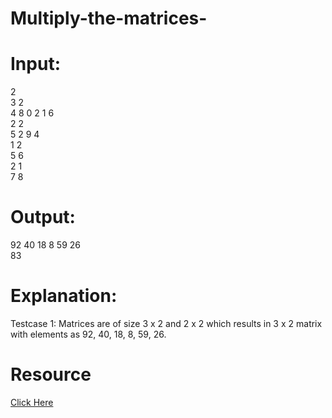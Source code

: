 # Multiply-the-matrices-
# Input:
2 <br/>
3 2 <br/>
4 8 0 2 1 6 <br/>
2 2 <br/>
5 2 9 4 <br/>
1 2 <br/>
5 6 <br/>
2 1 <br/>
7 8 <br/>

# Output:
92 40 18 8 59 26 <br/>
83 <br/>

# Explanation:
Testcase 1: Matrices are of size 3 x 2 and 2 x 2 which results in 3 x 2 matrix with elements as 92, 40, 18, 8, 59, 26.

# Resource 
[Click Here](https://practice.geeksforgeeks.org/problems/multiply-the-matrices/0/?track=dsa-self-paced-preview-matrix&batchId=174)

